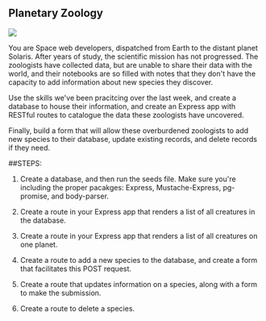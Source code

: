 ## Planetary Zoology 

![](https://media.giphy.com/media/TR5UrrKmEXyU0/giphy.gif)

You are Space web developers, dispatched from Earth to the distant planet Solaris. After years of study, the scientific mission has not progressed.
The zoologists have collected data, but are unable to share their data with the world, and their notebooks are so filled with notes that they don't
have the capacity to add information about new species they discover. 

Use the skills we've been pracitcing over the last week, and create a database to house their information, and create an Express app with RESTful routes to catalogue the data these zoologists have uncovered. 

Finally, build a form that will allow these overburdened zoologists to add new species to their database, update existing records, and delete records if they need.

##STEPS: 
1. Create a database, and then run the seeds file.  Make sure you're including the proper pacakges: Express, Mustache-Express, pg-promise, and body-parser.

2. Create a route in your Express app that renders a list of all creatures in the database.

3. Create a route in your Express app that renders a list of all creatures on one planet.

4. Create a route to add a new species to the database, and create a form that facilitates this POST request. 

5. Create a route that updates information on a species, along with a form to make the submission. 

6. Create a route to delete a species.
